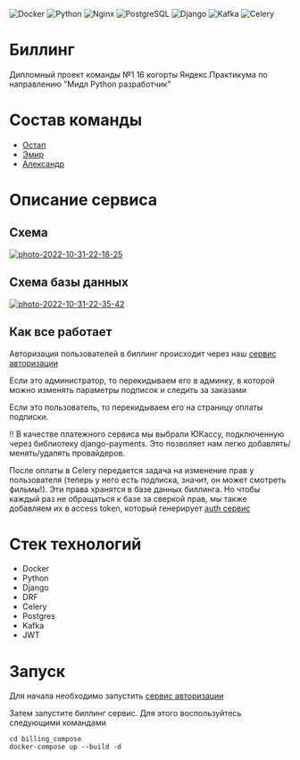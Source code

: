 ![Docker](https://img.shields.io/badge/docker-%230db7ed.svg?style=badge&logo=docker&logoColor=white)
![Python](https://img.shields.io/badge/Python-14354C?style=badge&logo=python&logoColor=white)
![Nginx](https://img.shields.io/badge/Nginx-000000?style=badge&logo=nginx&logoColor=white)
![PostgreSQL](https://img.shields.io/badge/PostgreSQL-316192?style=badge&logo=postgresql&logoColor=white)
![Django](https://img.shields.io/badge/Django-092E20?style=badge&logo=django&logoColor=white)
![Kafka](https://img.shields.io/badge/Kafka-FFFFFF?.svg?style=Kafka&logo=kafka)
![Celery](https://img.shields.io/badge/Celery-DBE4A?.svg?style=celery&logo=celery)

# Биллинг

Дипломный проект команды №1 16 когорты Яндекс.Практикума по направлению "Мидл Python разработчик"

# Состав команды

- [Остап](https://github.com/error1number404)
- [Эмир](https://github.com/Wiped-Out)
- [Александр](https://github.com/askalach)

# Описание сервиса

## Схема

<a href="https://imgbb.com/"><img src="https://i.ibb.co/HXH4Hj3/photo-2022-10-31-22-18-25.jpg" alt="photo-2022-10-31-22-18-25" border="0" /></a>

## Схема базы данных

<a href="https://ibb.co/Pg87mbp"><img src="https://i.ibb.co/JHPfBbL/photo-2022-10-31-22-35-42.jpg" alt="photo-2022-10-31-22-35-42" border="0" /></a>

## Как все работает

Авторизация пользователей в биллинг происходит через
наш [сервис авторизации](https://github.com/MiddlePython16/auth_service)

Если это администратор, то перекидываем его в админку, в которой можно изменять параметры подписок и следить за заказами

Если это пользователь, то перекидываем его на страницу оплаты подписки.

‼️ В качестве платежного сервиса мы выбрали ЮКассу, подключенную через библиотеку django-payments. Это позволяет нам
легко добавлять/менять/удалять провайдеров.

После оплаты в Celery передается задача на изменение прав у пользователя (теперь у него есть подписка, значит, он может
смотреть фильмы!). Эти права хранятся в базе данных биллинга. Но чтобы каждый раз не обращаться к базе за сверкой прав,
мы также добавляем их в access token, который генерирует [auth сервис](https://github.com/MiddlePython16/auth_service)

# Стек технологий

- Docker
- Python
- Django
- DRF
- Celery
- Postgres
- Kafka
- JWT

# Запуск

Для начала необходимо запустить [сервис авторизации](https://github.com/MiddlePython16/auth_service)

Затем запустите биллинг сервис. Для этого воспользуйтесь следующими командами

```
cd billing_compose
docker-compose up --build -d
```